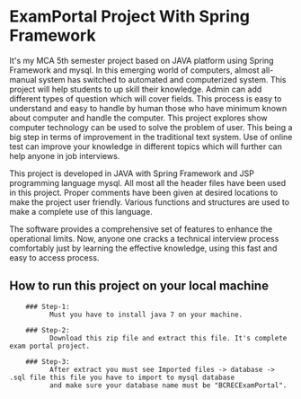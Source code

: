 # ExamPortal Project With Spring Framework

It's my MCA 5th semester project based on JAVA platform using Spring Framework and mysql. In this emerging world of computers, almost all-manual system has switched to automated and computerized system. This project will help students to up skill their knowledge. Admin can add different types of question which will cover fields. This process is easy to understand and easy to handle by human those who have minimum known about computer and handle the computer. This project explores show computer technology can be used to solve the problem of user. This being a big step in terms of improvement in the traditional text system. Use of online test can improve your knowledge in different topics which will further can help anyone in job interviews.

This project is developed in JAVA with Spring Framework and JSP programming language mysql.
All most all the header files have been used in this project. Proper comments have been
given at desired locations to make the project user friendly. Various functions and structures
are used to make a complete use of this language.

The software provides a comprehensive set of features to enhance the operational limits.
Now, anyone one cracks a technical interview process comfortably just by learning the
effective knowledge, using this fast and easy to access process.

## How to run this project on your local machine

        ### Step-1:
              Must you have to install java 7 on your machine.
              
        ### Step-2:
              Download this zip file and extract this file. It's complete exam portal project.
        
        ### Step-3:
              After extract you must see Imported files -> database -> .sql file this file you have to import to mysql database
              and make sure your database name must be "BCRECExamPortal".
        
